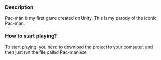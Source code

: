 <h3>Description</h3>

Pac-man is my first game created on Unity. This is my parody of the iconic Pac-man.

<h3>How to start playing?</h3>

To start playing, you need to download the project to your computer, and then just run the file called Pac-man.exe
